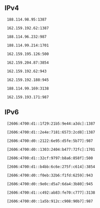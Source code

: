 ## IPv4
```
 188.114.98.95:1387
```
```
 162.159.192.62:1387
```
```
 188.114.96.232:987
```
```
 188.114.99.214:1701
```
```
 162.159.195.126:500
```
```
 162.159.204.87:3854
```
```
 162.159.192.62:943
```
```
 162.159.192.188:945
```
```
 188.114.99.169:3138
```
```
 162.159.193.171:987
```

## IPv6
```
 [2606:4700:d1::1f29:21b5:9e44:a3dc]:1387
```
```
 [2606:4700:d1::2e4e:7181:6573:2cd8]:1387
```
```
 [2606:4700:d0::2122:6e95:d5fe:5b77]:987
```
```
 [2606:4700:d0::1303:2404:b477:72fc]:1701
```
```
 [2606:4700:d1::32cf:9797:b8a6:858f]:500
```
```
 [2606:4700:d1::b4bb:6c6e:275f:c614]:3854
```
```
 [2606:4700:d0::f0eb:32b6:f1fd:6259]:943
```
```
 [2606:4700:d0::9e0c:d5a7:6da4:3b80]:945
```
```
 [2606:4700:d1::c492:ab83:fe70:c777]:3138
```
```
 [2606:4700:d0::1a5b:912c:c908:90b7]:987
```
